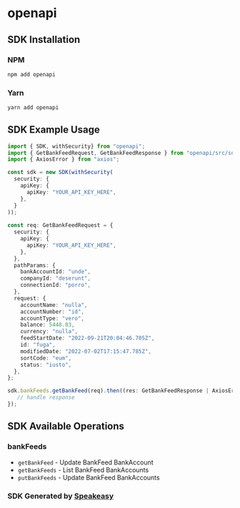# openapi

<!-- Start SDK Installation -->
## SDK Installation

### NPM

```bash
npm add openapi
```

### Yarn

```bash
yarn add openapi
```
<!-- End SDK Installation -->

## SDK Example Usage
<!-- Start SDK Example Usage -->
```typescript
import { SDK, withSecurity} from "openapi";
import { GetBankFeedRequest, GetBankFeedResponse } from "openapi/src/sdk/models/operations";
import { AxiosError } from "axios";

const sdk = new SDK(withSecurity(
  security: {
    apiKey: {
      apiKey: "YOUR_API_KEY_HERE",
    },
  }
));
    
const req: GetBankFeedRequest = {
  security: {
    apiKey: {
      apiKey: "YOUR_API_KEY_HERE",
    },
  },
  pathParams: {
    bankAccountId: "unde",
    companyId: "deserunt",
    connectionId: "porro",
  },
  request: {
    accountName: "nulla",
    accountNumber: "id",
    accountType: "vero",
    balance: 5448.83,
    currency: "nulla",
    feedStartDate: "2022-09-21T20:04:46.705Z",
    id: "fuga",
    modifiedDate: "2022-07-02T17:15:47.785Z",
    sortCode: "eum",
    status: "iusto",
  },
};

sdk.bankFeeds.getBankFeed(req).then((res: GetBankFeedResponse | AxiosError) => {
   // handle response
});
```
<!-- End SDK Example Usage -->

<!-- Start SDK Available Operations -->
## SDK Available Operations


### bankFeeds

* `getBankFeed` - Update BankFeed BankAccount
* `getBankFeeds` - List BankFeed BankAccounts
* `putBankFeeds` - Update BankFeed BankAccounts
<!-- End SDK Available Operations -->

### SDK Generated by [Speakeasy](https://docs.speakeasyapi.dev/docs/using-speakeasy/client-sdks)
